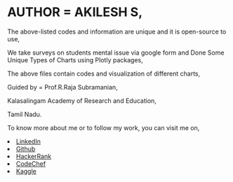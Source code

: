 # AUTHOR = AKILESH S,
The above-listed codes and information are unique and it is open-source to use,

We take surveys on students mental issue via google form and Done Some Unique Types of Charts using Plotly packages,

The above files contain codes and visualization of different charts,

Guided by = Prof.R.Raja Subramanian,

Kalasalingam Academy of Research and Education,

Tamil Nadu.

To know more about me or to follow my work, you can visit me on,

<li><a href="http://www.linkedin.com/in/Akilesh--S">LinkedIn</a> 
<li><a href="https://github.com/AkileshSaravanan">Github</a> 
<li><a href="https://www.hackerrank.com/Akilesh_RMS">HackerRank</a> 
<li><a href="https://www.codechef.com/users/akilesh_lays">CodeChef</a> 
<li><a href="https://www.kaggle.com/akilesh23">Kaggle</a> 
